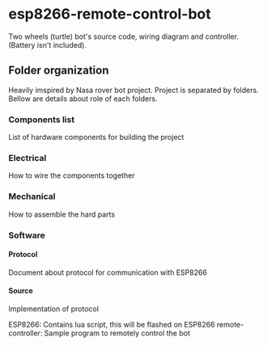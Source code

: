 # esp8266-remote-control-bot
Two wheels (turtle) bot's source code, wiring diagram and controller. (Battery isn't included).

## Folder organization

Heavily imspired by Nasa rover bot project. Project is separated by folders.
Bellow are details about role of each folders.

### Components list

List of hardware components for building the project

### Electrical

How to wire the components together

### Mechanical

How to assemble the hard parts

### Software

#### Protocol
Document about protocol for communication with ESP8266

#### Source
Implementation of protocol

ESP8266: Contains lua script, this will be flashed on ESP8266
remote-controller: Sample program to remotely control the bot
